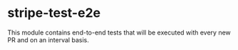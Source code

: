 # stripe-test-e2e

This module contains end-to-end tests that will be executed with every new PR and
on an interval basis.
